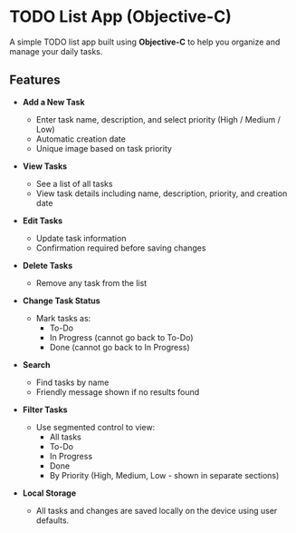 # TODO List App (Objective-C)

A simple TODO list app built using **Objective-C** to help you organize and manage your daily tasks.

## Features

- **Add a New Task**
  - Enter task name, description, and select priority (High / Medium / Low)
  - Automatic creation date
  - Unique image based on task priority

- **View Tasks**
  - See a list of all tasks
  - View task details including name, description, priority, and creation date

- **Edit Tasks**
  - Update task information
  - Confirmation required before saving changes

- **Delete Tasks**
  - Remove any task from the list

- **Change Task Status**
  - Mark tasks as:
    - To-Do
    - In Progress (cannot go back to To-Do)
    - Done (cannot go back to In Progress)

- **Search**
  - Find tasks by name
  - Friendly message shown if no results found

- **Filter Tasks**
  - Use segmented control to view:
    - All tasks
    - To-Do
    - In Progress
    - Done
    - By Priority (High, Medium, Low - shown in separate sections)

- **Local Storage**
  - All tasks and changes are saved locally on the device using user defaults.
